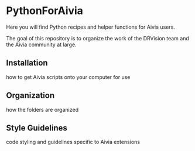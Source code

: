 # PythonForAivia

Here you will find Python recipes and helper functions for Aivia users.

The goal of this repository is to organize the work of the DRVision team and the Aivia community at large.

## Installation

how to get Aivia scripts onto your computer for use

## Organization

how the folders are organized

## Style Guidelines

code styling and guidelines specific to Aivia extensions
